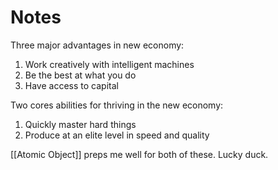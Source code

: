 # Notes
Three major advantages in new economy:
1. Work creatively with intelligent machines 
2. Be the best at what you do
3. Have access to capital

Two cores abilities for thriving in the new economy:
1. Quickly master hard things
2. Produce at an elite level in speed and quality

[[Atomic Object]] preps me well for both of these. Lucky duck. 